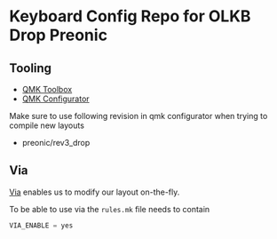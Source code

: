 # Keyboard Config Repo for OLKB Drop Preonic

## Tooling

- [QMK Toolbox](https://qmk.fm/toolbox)
- [QMK Configurator](https://config.qmk.fm/)


Make sure to use following revision in qmk configurator when trying to compile new layouts

 - preonic/rev3_drop

## Via

[Via](https://usevia.app/) enables us to modify our layout on-the-fly.

To be able to use via the `rules.mk` file needs to contain

```C
VIA_ENABLE = yes
```
